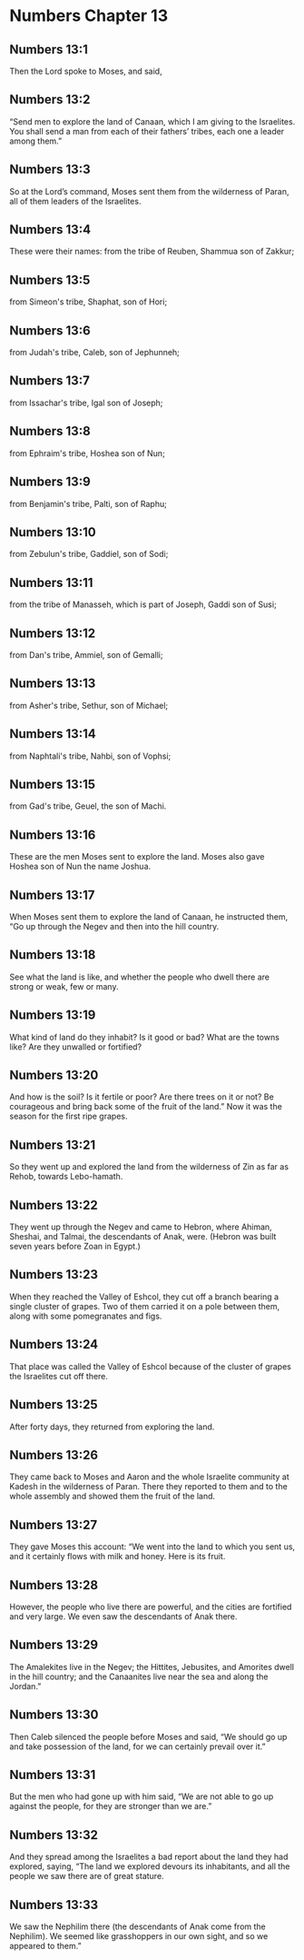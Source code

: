 # Numbers Chapter 13

## Numbers 13:1

Then the Lord spoke to Moses, and said,

## Numbers 13:2

“Send men to explore the land of Canaan, which I am giving to the Israelites. You shall send a man from each of their fathers’ tribes, each one a leader among them.”

## Numbers 13:3

So at the Lord’s command, Moses sent them from the wilderness of Paran, all of them leaders of the Israelites.

## Numbers 13:4

These were their names: from the tribe of Reuben, Shammua son of Zakkur;

## Numbers 13:5

from Simeon's tribe, Shaphat, son of Hori;

## Numbers 13:6

from Judah's tribe, Caleb, son of Jephunneh;

## Numbers 13:7

from Issachar's tribe, Igal son of Joseph;

## Numbers 13:8

from Ephraim's tribe, Hoshea son of Nun;

## Numbers 13:9

from Benjamin's tribe, Palti, son of Raphu;

## Numbers 13:10

from Zebulun's tribe, Gaddiel, son of Sodi;

## Numbers 13:11

from the tribe of Manasseh, which is part of Joseph, Gaddi son of Susi;

## Numbers 13:12

from Dan's tribe, Ammiel, son of Gemalli;

## Numbers 13:13

from Asher's tribe, Sethur, son of Michael;

## Numbers 13:14

from Naphtali's tribe, Nahbi, son of Vophsi;

## Numbers 13:15

from Gad's tribe, Geuel, the son of Machi.

## Numbers 13:16

These are the men Moses sent to explore the land. Moses also gave Hoshea son of Nun the name Joshua.

## Numbers 13:17

When Moses sent them to explore the land of Canaan, he instructed them, “Go up through the Negev and then into the hill country.

## Numbers 13:18

See what the land is like, and whether the people who dwell there are strong or weak, few or many.

## Numbers 13:19

What kind of land do they inhabit? Is it good or bad? What are the towns like? Are they unwalled or fortified?

## Numbers 13:20

And how is the soil? Is it fertile or poor? Are there trees on it or not? Be courageous and bring back some of the fruit of the land.” Now it was the season for the first ripe grapes.

## Numbers 13:21

So they went up and explored the land from the wilderness of Zin as far as Rehob, towards Lebo-hamath.

## Numbers 13:22

They went up through the Negev and came to Hebron, where Ahiman, Sheshai, and Talmai, the descendants of Anak, were. (Hebron was built seven years before Zoan in Egypt.)

## Numbers 13:23

When they reached the Valley of Eshcol, they cut off a branch bearing a single cluster of grapes. Two of them carried it on a pole between them, along with some pomegranates and figs.

## Numbers 13:24

That place was called the Valley of Eshcol because of the cluster of grapes the Israelites cut off there.

## Numbers 13:25

After forty days, they returned from exploring the land.

## Numbers 13:26

They came back to Moses and Aaron and the whole Israelite community at Kadesh in the wilderness of Paran. There they reported to them and to the whole assembly and showed them the fruit of the land.

## Numbers 13:27

They gave Moses this account: “We went into the land to which you sent us, and it certainly flows with milk and honey. Here is its fruit.

## Numbers 13:28

However, the people who live there are powerful, and the cities are fortified and very large. We even saw the descendants of Anak there.

## Numbers 13:29

The Amalekites live in the Negev; the Hittites, Jebusites, and Amorites dwell in the hill country; and the Canaanites live near the sea and along the Jordan.”

## Numbers 13:30

Then Caleb silenced the people before Moses and said, “We should go up and take possession of the land, for we can certainly prevail over it.”

## Numbers 13:31

But the men who had gone up with him said, “We are not able to go up against the people, for they are stronger than we are.”

## Numbers 13:32

And they spread among the Israelites a bad report about the land they had explored, saying, “The land we explored devours its inhabitants, and all the people we saw there are of great stature.

## Numbers 13:33

We saw the Nephilim there (the descendants of Anak come from the Nephilim). We seemed like grasshoppers in our own sight, and so we appeared to them.”
